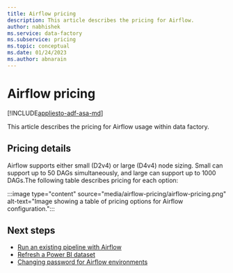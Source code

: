 ```yaml
---
title: Airflow pricing
description: This article describes the pricing for Airflow.
author: nabhishek
ms.service: data-factory
ms.subservice: pricing
ms.topic: conceptual
ms.date: 01/24/2023
ms.author: abnarain
---
```


# Airflow pricing

[!INCLUDE[appliesto-adf-asa-md](includes/appliesto-adf-asa-md.md)]

This article describes the pricing for Airflow usage within data factory.

## Pricing details

Airflow supports either small (D2v4) or large (D4v4) node sizing.  Small can support up to 50 DAGs simultaneously, and large can support up to 1000 DAGs.The following table describes pricing for each option:

:::image type="content" source="media/airflow-pricing/airflow-pricing.png" alt-text="Image showing a table of pricing options for Airflow configuration.":::

## Next steps

- [Run an existing pipeline with Airflow](tutorial-run-existing-pipeline-with-airflow.md)
- [Refresh a Power BI dataset](tutorial-refresh-power-bi-dataset-with-airflow.md)
- [Changing password for Airflow environments](password-change-airflow.md)